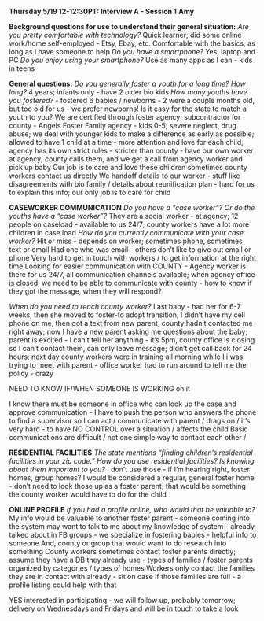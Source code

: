 
**Thursday 5/19 12-12:30PT: Interview A - Session 1**
**Amy**

**Background questions for use to understand their general situation:**
*Are you pretty comfortable with technology?*
Quick learner; did some online work/home self-employed - Etsy, Ebay, etc. 
Comfortable with the basics; as long as I have someone to help
*Do you have a smartphone?* Yes, laptop and PC
*Do you enjoy using your smartphone?* Use as many apps as I can - kids in teens

**General questions:**
*Do you generally foster a youth for a long time? How long?* 4 years; infants only - have 2 older bio kids 
*How many youths have you fostered?* - fostered 6 babies / newborns - 2 were a couple months old, but too old for us - we prefer newborns!
Is it easy for the state to match a youth to you? We are certified through foster agency; subcontractor for county - Angels Foster Family agency - kids 0-5; severe neglect, drug abuse; we deal with younger kids to make a difference as early as possible; allowed to have 1 child at a time - more attention and love for each child; agency has its own strict rules - stricter than county - have our own worker at agency; county calls them, and we get a call from agency worker and pick up baby
Our job is to care and love these children
sometimes county workers contact us directly
We handoff details to our worker - stuff like disagreements with bio family / details about reunification plan - hard for us to explain this info; our only job is to care for child

**CASEWORKER COMMUNICATION**
*Do you have a “case worker”? Or do the youths have a “case worker”?*
They are a social worker - at agency; 12 people on caseload - available to us 24/7; county workers have a lot more children in case load
*How do you currently communicate with your case worker?*
Hit or miss - depends on worker; sometimes phone, sometimes text or email
Had one who was email - others don’t like to give out email or phone
Very hard to get in touch with workers / to get information at the right time
Looking for easier communication with COUNTY - Agency worker is there for us 24/7, all communication channels available; when agency office is closed, we need to be able to communicate with county - how to know if they got the message, when they will respond?

*When do you need to reach county worker?* Last baby - had her for 6-7 weeks, then she moved to foster-to adopt transition; I didn’t have my cell phone on me, then got a text from new parent, county hadn’t contacted me right away; now I have a new parent asking me questions about the baby; parent is excited - I can’t tell her anything - it’s 5pm, county office is closing so I can’t contact them, can only leave message; didn’t get call back for 24 hours; next day county workers were in training all morning while I i was trying to meet with parent - office worker had to run around to tell me the policy - crazy

NEED TO KNOW IF/WHEN SOMEONE IS WORKING on it

I know there must be someone in office who can look up the case and approve communication - I have to push the person who answers the phone to find a supervisor so I can act / communicate with parent / drags on / it’s very hard - to have NO CONTROL over a situation / affects the child
Basic communications are difficult  / not one simple way to contact each other / 

**RESIDENTIAL FACILITIES**
*The state mentions “finding children’s residential facilities in your zip code.” How do you use residential facilities? Is knowing about them important to you?*
I don’t use those - if I’m hearing right, foster homes, group homes? I would be considered a regular, general foster home - don’t need to look those up as a foster parent; that would be something the county worker would have to do for the child

**ONLINE PROFILE**
*If you had a profile online, who would that be valuable to?*
My info would be valuable to another foster parent - someone coming into the system may want to talk to me about my knowledge of system - already talked about in FB groups - we specialize in fostering babies - helpful info to someone
And, county or group that would want to do research into something
County workers sometimes contact foster parents directly; assume they have a DB they already use - types of families / foster parents organized by categories / types of homes
Workers only contact the families they are in contact with already - sit on case if those families are full - a profile listing could help with that

YES interested in participating - we will follow up, probably tomorrow; delivery on Wednesdays and Fridays and will be in touch to take a look
